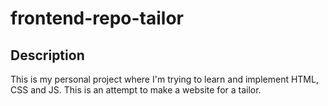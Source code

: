 # frontend-repo-tailor
## Description

This is my personal project where I'm trying to learn and implement HTML, CSS and JS. This is an attempt to make a website for a tailor.

